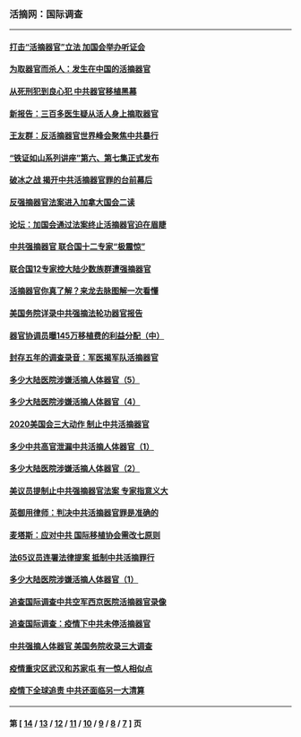 ### 活摘网：国际调查
---
#### [打击“活摘器官”立法 加国会举办听证会](../../pages/nf5947/n13869362.md?12120430) 
#### [为取器官而杀人：发生在中国的活摘器官](../../pages/nf5947/n13794731.md?12120430) 
#### [从死刑犯到良心犯 中共器官移植黑幕](../../pages/nf5947/n13764669.md?12120430) 
#### [新报告：三百多医生疑从活人身上摘取器官](../../pages/nf5947/n13703044.md?12120430) 
#### [王友群：反活摘器官世界峰会聚焦中共暴行](../../pages/nf5947/n13250738.md?12120430) 
#### [“铁证如山系列讲座”第六、第七集正式发布](../../pages/nf5947/n13106287.md?12120430) 
#### [破冰之战 揭开中共活摘器官罪的台前幕后](../../pages/nf5947/n13082457.md?12120430) 
#### [反强摘器官法案进入加拿大国会二读](../../pages/nf5947/n13033450.md?12120430) 
#### [论坛：加国会通过法案终止活摘器官迫在眉睫](../../pages/nf5947/n13029839.md?12120430) 
#### [中共强摘器官 联合国十二专家“极震惊”](../../pages/nf5947/n13024313.md?12120430) 
#### [联合国12专家控大陆少数族群遭强摘器官](../../pages/nf5947/n13023877.md?12120430) 
#### [活摘器官你真了解？来龙去脉图解一次看懂](../../pages/nf5947/n13013820.md?12120430) 
#### [美国务院详录中共强摘法轮功器官报告](../../pages/nf5947/n12944519.md?12120430) 
#### [器官协调员曝145万移植费的利益分配（中）](../../pages/nf5947/n12894547.md?12120430) 
#### [封存五年的调查录音：军医揭军队活摘器官](../../pages/nf5947/n12798692.md?12120430) 
#### [多少大陆医院涉嫌活摘人体器官（5）](../../pages/nf5947/n12768383.md?12120430) 
#### [多少大陆医院涉嫌活摘人体器官（4）](../../pages/nf5947/n12664434.md?12120430) 
#### [2020美国会三大动作 制止中共活摘器官](../../pages/nf5947/n12682004.md?12120430) 
#### [多少中共高官泄漏中共活摘人体器官（1）](../../pages/nf5947/n12671234.md?12120430) 
#### [多少大陆医院涉嫌活摘人体器官（2）](../../pages/nf5947/n12655589.md?12120430) 
#### [美议员提制止中共强摘器官法案 专家指意义大](../../pages/nf5947/n12630561.md?12120430) 
#### [英御用律师：判决中共活摘器官罪是准确的](../../pages/nf5947/n12580740.md?12120430) 
#### [麦塔斯：应对中共 国际移植协会需改七原则](../../pages/nf5947/n12514711.md?12120430) 
#### [法65议员连署法律提案 抵制中共活摘罪行](../../pages/nf5947/n12437047.md?12120430) 
#### [多少大陆医院涉嫌活摘人体器官（1）](../../pages/nf5947/n12414284.md?12120430) 
#### [追查国际调查中共空军西京医院活摘器官录像](../../pages/nf5947/n12348837.md?12120430) 
#### [追查国际调查：疫情下中共未停活摘器官](../../pages/nf5947/n12273415.md?12120430) 
#### [中共强摘人体器官 美国务院收录三大调查](../../pages/nf5947/n12181488.md?12120430) 
#### [疫情重灾区武汉和苏家屯 有一惊人相似点](../../pages/nf5947/n12150824.md?12120430) 
#### [疫情下全球追责 中共还面临另一大清算](../../pages/nf5947/n12070397.md?12120430) 

---
#### 第 [ [14](./14.md?12120430) / [13](./13.md?12120430) / [12](./12.md?12120430) / [11](./11.md?12120430) / [10](./10.md?12120430) / [9](./9.md?12120430) / [8](./8.md?12120430) / [7](./7.md?12120430) ] 页
